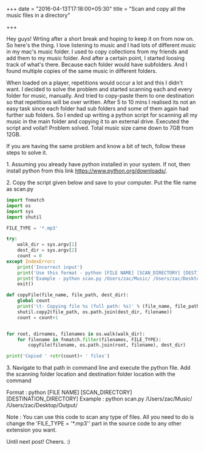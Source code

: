 +++
date = "2016-04-13T17:18:00+05:30"
title = "Scan and copy all the music files in a directory"

+++




Hey guys! Wrting after a short break and hoping to keep it on from now on. So here's the thing. I love listening to music and I had lots of different music in my mac's music folder. I used to copy collections from my friends and add them to my music folder. And after a certain point, I started loosing track of what's there. Because each folder would have subfolders. And I found multiple copies of the same music in different folders. 

When loaded on a player, repetitions would occur a lot and this I didn't want. I decided to solve the problem and started scanning each and every folder for music, manually. And tried to copy-paste them to one destination so that repetitions will be over written. After 5 to 10 mins I realised its not an easy task since each folder had sub folders and some of them again had further sub folders. So I ended up writing a python script for scanning all my music in the main folder and copying it to an external drive. Executed the script and voila!! Problem solved. Total music size came down to 7GB from 12GB. 

If you are having the same problem and know a bit of tech, follow these steps to solve it.




1\. Assuming you already have python installed in your system. If not, then install python from this link https://www.python.org/downloads/.



2\. Copy the script given below and save to your computer. Put the file name as scan.py


```python
import fnmatch
import os
import sys
import shutil

FILE_TYPE = '*.mp3'

try:
	walk_dir = sys.argv[1]
	dest_dir = sys.argv[2]
	count = 0
except IndexError:
    print('Incorrect input')
    print('Use this format - python [FILE NAME] [SCAN_DIRECTORY] [DESTINATION_DIRECTORY]')
    print('Example - python scan.py /Users/zac/Music/ /Users/zac/Desktop/Output/')
    exit()

def copyFile(file_name, file_path, dest_dir):
	global count
	print('\t- Copying file %s (full path: %s)' % (file_name, file_path))
	shutil.copy2(file_path, os.path.join(dest_dir, filename))
	count = count+1


for root, dirnames, filenames in os.walk(walk_dir):
    for filename in fnmatch.filter(filenames, FILE_TYPE):
        copyFile(filename, os.path.join(root, filename), dest_dir)

print('Copied ' +str(count)+ ' files')
```


3\. Navigate to that path in command line and execute the python file. Add the scanning folder location and destination folder location with the command

Format  : python [FILE NAME] [SCAN_DIRECTORY] [DESTINATION_DIRECTORY]
Example : python scan.py /Users/zac/Music/ /Users/zac/Desktop/Output/



Note : You can use this code to scan any type of files. All you need to do is change the 'FILE_TYPE = '*.mp3'' part in the source code to any other extension you want.

Until next post!
Cheers. :)